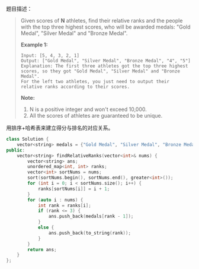 题目描述：

> Given scores of **N** athletes, find their relative ranks and the people with the top three highest scores, who will be awarded medals: "Gold Medal", "Silver Medal" and "Bronze Medal".
>
> **Example 1:**
>
> ```
> Input: [5, 4, 3, 2, 1]
> Output: ["Gold Medal", "Silver Medal", "Bronze Medal", "4", "5"]
> Explanation: The first three athletes got the top three highest scores, so they got "Gold Medal", "Silver Medal" and "Bronze Medal". 
> For the left two athletes, you just need to output their relative ranks according to their scores.
>
> ```
>
> **Note:**
>
> 1. N is a positive integer and won't exceed 10,000.
> 2. All the scores of athletes are guaranteed to be unique.

用排序+哈希表来建立得分与排名的对应关系。

```c++
class Solution {
    vector<string> medals = {"Gold Medal", "Silver Medal", "Bronze Medal"};
public:
    vector<string> findRelativeRanks(vector<int>& nums) {
        vector<string> ans;
        unordered_map<int, int> ranks;
        vector<int> sortNums = nums;
        sort(sortNums.begin(), sortNums.end(), greater<int>());
        for (int i = 0; i < sortNums.size(); i++) {
            ranks[sortNums[i]] = i + 1;
        }
        for (auto i : nums) {
            int rank = ranks[i];
            if (rank <= 3) {
                ans.push_back(medals[rank - 1]);
            }
            else {
                ans.push_back(to_string(rank));
            }
        }
        return ans;
    }
};
```

